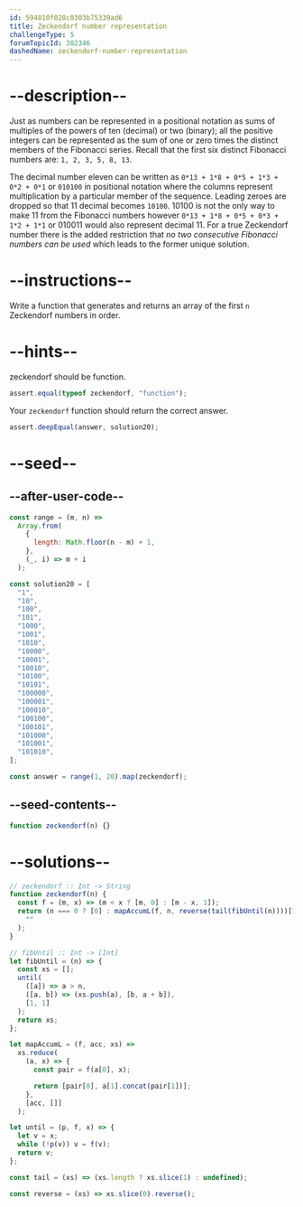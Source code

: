 ```yaml
---
id: 594810f028c0303b75339ad6
title: Zeckendorf number representation
challengeType: 5
forumTopicId: 302346
dashedName: zeckendorf-number-representation
---
```


# --description--

Just as numbers can be represented in a positional notation as sums of multiples of the powers of ten (decimal) or two (binary); all the positive integers can be represented as the sum of one or zero times the distinct members of the Fibonacci series. Recall that the first six distinct Fibonacci numbers are: `1, 2, 3, 5, 8, 13`.

The decimal number eleven can be written as `0*13 + 1*8 + 0*5 + 1*3 + 0*2 + 0*1` or `010100` in positional notation where the columns represent multiplication by a particular member of the sequence. Leading zeroes are dropped so that 11 decimal becomes `10100`. 10100 is not the only way to make 11 from the Fibonacci numbers however `0*13 + 1*8 + 0*5 + 0*3 + 1*2 + 1*1` or 010011 would also represent decimal 11. For a true Zeckendorf number there is the added restriction that _no two consecutive Fibonacci numbers can be used_ which leads to the former unique solution.

# --instructions--

Write a function that generates and returns an array of the first `n` Zeckendorf numbers in order.

# --hints--

zeckendorf should be function.

```js
assert.equal(typeof zeckendorf, "function");
```

Your `zeckendorf` function should return the correct answer.

```js
assert.deepEqual(answer, solution20);
```

# --seed--

## --after-user-code--

```js
const range = (m, n) =>
  Array.from(
    {
      length: Math.floor(n - m) + 1,
    },
    (_, i) => m + i
  );

const solution20 = [
  "1",
  "10",
  "100",
  "101",
  "1000",
  "1001",
  "1010",
  "10000",
  "10001",
  "10010",
  "10100",
  "10101",
  "100000",
  "100001",
  "100010",
  "100100",
  "100101",
  "101000",
  "101001",
  "101010",
];

const answer = range(1, 20).map(zeckendorf);
```

## --seed-contents--

```js
function zeckendorf(n) {}
```

# --solutions--

```js
// zeckendorf :: Int -> String
function zeckendorf(n) {
  const f = (m, x) => (m < x ? [m, 0] : [m - x, 1]);
  return (n === 0 ? [0] : mapAccumL(f, n, reverse(tail(fibUntil(n))))[1]).join(
    ""
  );
}

// fibUntil :: Int -> [Int]
let fibUntil = (n) => {
  const xs = [];
  until(
    ([a]) => a > n,
    ([a, b]) => (xs.push(a), [b, a + b]),
    [1, 1]
  );
  return xs;
};

let mapAccumL = (f, acc, xs) =>
  xs.reduce(
    (a, x) => {
      const pair = f(a[0], x);

      return [pair[0], a[1].concat(pair[1])];
    },
    [acc, []]
  );

let until = (p, f, x) => {
  let v = x;
  while (!p(v)) v = f(v);
  return v;
};

const tail = (xs) => (xs.length ? xs.slice(1) : undefined);

const reverse = (xs) => xs.slice(0).reverse();
```
